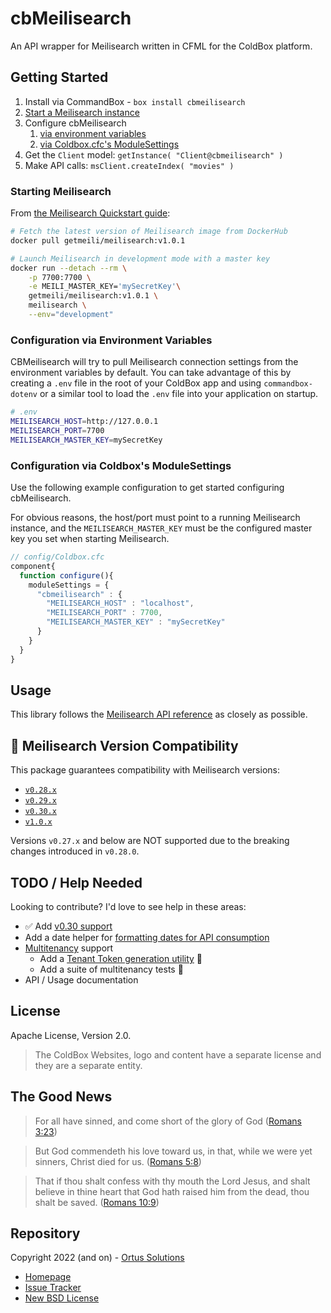 # cbMeilisearch

An API wrapper for Meilisearch written in CFML for the ColdBox platform.

## Getting Started

1. Install via CommandBox - `box install cbmeilisearch`
2. [Start a Meilisearch instance](#starting-meilisearch)
3. Configure cbMeilisearch
   1. [via environment variables](#configuration-via-environment-variables)
   2. [via Coldbox.cfc's ModuleSettings](#configuration-via-coldboxs-modulesettings)
4. Get the `Client` model: `getInstance( "Client@cbmeilisearch" )`
5. Make API calls: `msClient.createIndex( "movies" )`

### Starting Meilisearch

From [the Meilisearch Quickstart guide](https://docs.meilisearch.com/learn/getting_started/quick_start.html#setup-and-installation):

```bash
# Fetch the latest version of Meilisearch image from DockerHub
docker pull getmeili/meilisearch:v1.0.1

# Launch Meilisearch in development mode with a master key
docker run --detach --rm \
    -p 7700:7700 \
    -e MEILI_MASTER_KEY='mySecretKey'\
    getmeili/meilisearch:v1.0.1 \
    meilisearch \
    --env="development"
```


### Configuration via Environment Variables

CBMeilisearch will try to pull Meilisearch connection settings from the environment variables by default. You can take advantage of this by creating a `.env` file in the root of your ColdBox app and using `commandbox-dotenv` or a similar tool to load the `.env` file into your application on startup.

```bash
# .env
MEILISEARCH_HOST=http://127.0.0.1
MEILISEARCH_PORT=7700
MEILISEARCH_MASTER_KEY=mySecretKey
```

### Configuration via Coldbox's ModuleSettings

Use the following example configuration to get started configuring cbMeilisearch.

For obvious reasons, the host/port must point to a running Meilisearch instance, and the `MEILISEARCH_MASTER_KEY` must be the configured master key you set when starting Meilisearch.

```js
// config/Coldbox.cfc
component{
  function configure(){
    moduleSettings = {
      "cbmeilisearch" : {
        "MEILISEARCH_HOST" : "localhost",
        "MEILISEARCH_PORT" : 7700,
        "MEILISEARCH_MASTER_KEY" : "mySecretKey"
      }
    }
  }
}
```

## Usage

This library follows the [Meilisearch API reference](https://docs.meilisearch.com/reference/api/overview.html#api-reference) as closely as possible.

## 🤖 Meilisearch Version Compatibility

This package guarantees compatibility with Meilisearch versions:

* [`v0.28.x`](https://github.com/meilisearch/meilisearch/releases/tag/v0.28.0)
* [`v0.29.x`](https://github.com/meilisearch/meilisearch/releases/tag/v0.29.0)
* [`v0.30.x`](https://github.com/meilisearch/meilisearch/releases/tag/v0.30.0)
* [`v1.0.x`](https://github.com/meilisearch/meilisearch/releases/tag/v1.0.0)

Versions `v0.27.x` and below are NOT supported due to the breaking changes introduced in `v0.28.0`.

## TODO / Help Needed

Looking to contribute? I'd love to see help in these areas:

* ✅ Add [v0.30 support](https://github.com/meilisearch/meilisearch/releases/tag/v0.30.0)
* Add a date helper for [formatting dates for API consumption](https://docs.meilisearch.com/learn/advanced/asynchronous_operations.html#filter-by-date)
* [Multitenancy](https://docs.meilisearch.com/learn/security/tenant_tokens.html#multitenancy-and-tenant-tokens) support
  * Add a [Tenant Token generation utility](https://docs.meilisearch.com/learn/security/tenant_tokens.html#generating-tenant-tokens-without-a-meilisearch-sdk) 🔑
  * Add a suite of multitenancy tests 🤖
* API / Usage documentation

## License

Apache License, Version 2.0.

> The ColdBox Websites, logo and content have a separate license and they are a separate entity.

## The Good News

> For all have sinned, and come short of the glory of God ([Romans 3:23](https://www.kingjamesbibleonline.org/Romans-3-23/))

> But God commendeth his love toward us, in that, while we were yet sinners, Christ died for us. ([Romans 5:8](https://www.kingjamesbibleonline.org/Romans-5-8))

> That if thou shalt confess with thy mouth the Lord Jesus, and shalt believe in thine heart that God hath raised him from the dead, thou shalt be saved. ([Romans 10:9](https://www.kingjamesbibleonline.org/Romans-10-9/))

## Repository

Copyright 2022 (and on) - [Ortus Solutions](https://www.ortussolutions.com/)

* [Homepage](https://github.com/coldbox-modules/cbmeilisearch)
* [Issue Tracker](https://github.com/coldbox-modules/cbmeilisearch/issues)
* [New BSD License](https://github.com/coldbox-modules/cbmeilisearch/blob/master/LICENSE.txt)